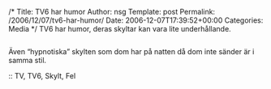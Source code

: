 /*
 Title: TV6 har humor
 Author: nsg
 Template: post
 Permalink: /2006/12/07/tv6-har-humor/
 Date: 2006-12-07T17:39:52+00:00
 Categories: Media
*/
TV6 har humor, deras skyltar kan vara lite underhållande.

<img id="image149" src="http://www.junkpile.se/%7Es/wp/wp-content/uploads/2006/12/kaffepaus.jpg" alt="" />

Även &#8220;hypnotiska&#8221; skylten som dom har på natten då dom inte sänder är i samma stil.

:: TV, TV6, Skylt, Fel

<small></small>